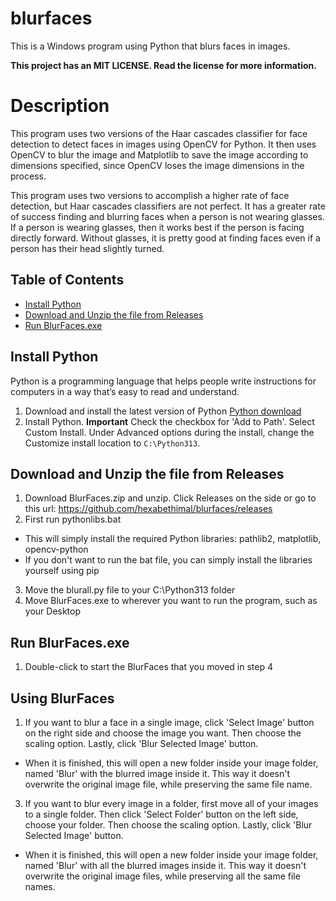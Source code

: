 # blurfaces
This is a Windows program using Python that blurs faces in images. 

**This project has an MIT LICENSE. Read the license for more information.**

# Description
This program uses two versions of the Haar cascades classifier for face detection to detect faces in images using OpenCV for Python. It then uses OpenCV to blur the image and Matplotlib to save the image according to dimensions specified, since OpenCV loses the image dimensions in the process.

This program uses two versions to accomplish a higher rate of face detection, but Haar cascades classifiers are not perfect. It has a greater rate of success finding and blurring faces when a person is not wearing glasses. If a person is wearing glasses, then it works best if the person is facing directly forward. Without glasses, it is pretty good at finding faces even if a person has their head slightly turned.

## Table of Contents
- [Install Python](https://github.com/hexabethimal/blurfaces/#install-python)
- [Download and Unzip the file from Releases](https://github.com/hexabethimal/blurfaces/#Download-and-Unzip-the-file-from-Releases)
- [Run BlurFaces.exe](https://github.com/hexabethimal/blurfaces/#run-blurfaces.exe)

## Install Python
Python is a programming language that helps people write instructions for computers in a way that’s easy to read and understand.
1. Download and install the latest version of Python [Python download](https://www.python.org/downloads/)
2. Install Python. **Important** Check the checkbox for 'Add to Path'. Select Custom Install. Under Advanced options during the install, change the Customize install location to `C:\Python313`.

## Download and Unzip the file from Releases
1. Download BlurFaces.zip and unzip. Click Releases on the side or go to this url: https://github.com/hexabethimal/blurfaces/releases
2. First run pythonlibs.bat
  - This will simply install the required Python libraries: pathlib2, matplotlib, opencv-python
  - If you don't want to run the bat file, you can simply install the libraries yourself using pip
3. Move the blurall.py file to your C:\Python313 folder
4. Move BlurFaces.exe to wherever you want to run the program, such as your Desktop

## Run BlurFaces.exe
1. Double-click to start the BlurFaces that you moved in step 4

## Using BlurFaces
1. If you want to blur a face in a single image, click 'Select Image' button on the right side and choose the image you want. Then choose the scaling option. Lastly, click 'Blur Selected Image' button.
  - When it is finished, this will open a new folder inside your image folder, named 'Blur' with the blurred image inside it. This way it doesn't overwrite the original image file, while preserving the same file name.
3. If you want to blur every image in a folder, first move all of your images to a single folder. Then click 'Select Folder' button on the left side, choose your folder. Then choose the scaling option. Lastly, click 'Blur Selected Image' button.
  - When it is finished, this will open a new folder inside your image folder, named 'Blur' with all the blurred images inside it. This way it doesn't overwrite the original image files, while preserving all the same file names.
